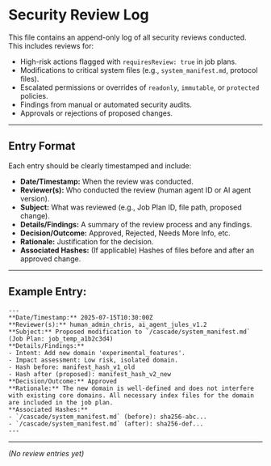 <!-- @meta {
  "fileType": "append-only",
  "purpose": "Log of manual or AI-driven security reviews, findings, and approvals for high-risk actions.",
  "editPolicy": "appendOnly",
  "routeScope": "security"
} -->
# Security Review Log

This file contains an append-only log of all security reviews conducted. This includes reviews for:
- High-risk actions flagged with `requiresReview: true` in job plans.
- Modifications to critical system files (e.g., `system_manifest.md`, protocol files).
- Escalated permissions or overrides of `readonly`, `immutable`, or `protected` policies.
- Findings from manual or automated security audits.
- Approvals or rejections of proposed changes.

---
## Entry Format
Each entry should be clearly timestamped and include:
- **Date/Timestamp:** When the review was conducted.
- **Reviewer(s):** Who conducted the review (human agent ID or AI agent version).
- **Subject:** What was reviewed (e.g., Job Plan ID, file path, proposed change).
- **Details/Findings:** A summary of the review process and any findings.
- **Decision/Outcome:** Approved, Rejected, Needs More Info, etc.
- **Rationale:** Justification for the decision.
- **Associated Hashes:** (If applicable) Hashes of files before and after an approved change.

---
## Example Entry:
```
---
**Date/Timestamp:** 2025-07-15T10:30:00Z
**Reviewer(s):** human_admin_chris, ai_agent_jules_v1.2
**Subject:** Proposed modification to `/cascade/system_manifest.md` (Job Plan: job_temp_a1b2c3d4)
**Details/Findings:**
- Intent: Add new domain 'experimental_features'.
- Impact assessment: Low risk, isolated domain.
- Hash before: manifest_hash_v1_old
- Hash after (proposed): manifest_hash_v2_new
**Decision/Outcome:** Approved
**Rationale:** The new domain is well-defined and does not interfere with existing core domains. All necessary index files for the domain are included in the job plan.
**Associated Hashes:**
- `/cascade/system_manifest.md` (before): sha256-abc...
- `/cascade/system_manifest.md` (after): sha256-def...
---
```

---
*(No review entries yet)*
